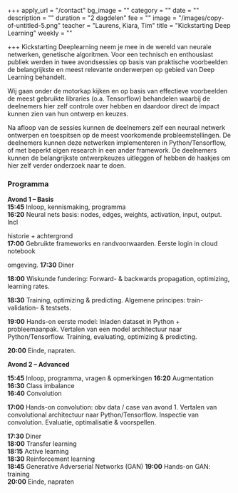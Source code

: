 +++
apply_url = "/contact"
bg_image = ""
category = ""
date = ""
description = ""
duration = "2 dagdelen"
fee = ""
image = "/images/copy-of-untitled-5.png"
teacher = "Laurens, Kiara, Tim"
title = "Kickstarting Deep Learning"
weekly = ""

+++
Kickstarting Deeplearning neem je mee in de wereld van neurale netwerken, genetische algoritmen. Voor een technisch en enthousiast publiek werden in twee avondsessies op basis van praktische voorbeelden de belangrijkste en meest relevante onderwerpen op gebied van Deep Learning behandelt.

Wij gaan onder de motorkap kijken en op basis van effectieve voorbeelden de meest gebruikte libraries (o.a. Tensorflow) behandelen waarbij de deelnemers hier zelf controle over hebben en daardoor direct de impact kunnen zien van hun ontwerp en keuzes.

Na afloop van de sessies kunnen de deelnemers zelf een neuraal netwerk ontwerpen en toespitsen op de meest voorkomende probleemstellingen. De deelnemers kunnen deze netwerken implementeren in Python/Tensorflow, of met beperkt eigen research in een ander framework. De deelnemers kunnen de belangrijkste ontwerpkeuzes uitleggen of hebben de haakjes om hier zelf verder onderzoek naar te doen.

### Programma

**Avond 1 – Basis  
15:45** Inloop, kennismaking, programma  
**16:20** Neural nets basis: nodes, edges, weights, activation, input, output. Incl

historie + achtergrond  
**17:00** Gebruikte frameworks en randvoorwaarden. Eerste login in cloud notebook

omgeving. **17:30** Diner

**18:00** Wiskunde fundering: Forward- & backwards propagation, optimizing, learning rates.

**18:30** Training, optimizing & predicting. Algemene principes: train- validation- & testsets.

**19:00** Hands-on eerste model: Inladen dataset in Python + probleemaanpak. Vertalen van een model architectuur naar Python/Tensorflow. Training, evaluating, optimizing & predicting.

**20:00** Einde, napraten.

**Avond 2 – Advanced**

**15:45** Inloop, programma, vragen & opmerkingen **16:20** Augmentation  
**16:30** Class imbalance  
**16:40** Convolution

**17:00** Hands-on convolution: obv data / case van avond 1. Vertalen van convolutional architectuur naar Python/Tensorflow. Inspectie van convolution. Evaluatie, optimalisatie & voorspellen.

**17:30** Diner  
**18:00** Transfer learning  
**18:15** Active learning  
**18:30** Reinforcement learning  
**18:45** Generative Adverserial Networks (GAN) **19:00** Hands-on GAN: training  
**20:00** Einde, napraten